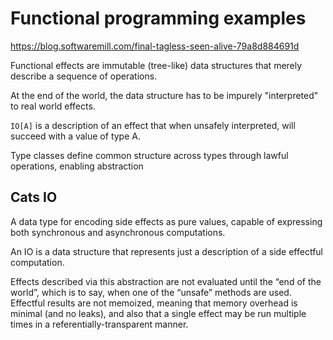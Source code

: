 # Functional programming examples

https://blog.softwaremill.com/final-tagless-seen-alive-79a8d884691d

Functional effects are immutable (tree-like) data structures that merely describe
a sequence of operations.

At the end of the world, the data structure has to be impurely "interpreted"
to real world effects.

`IO[A]` is a description of an effect that when unsafely interpreted, will
succeed with a value of type A.

Type classes define common structure across types through lawful operations,
enabling abstraction

## Cats IO

A data type for encoding side effects as pure values, capable of expressing both synchronous
and asynchronous computations.

An IO is a data structure that represents just a description of a side effectful computation.

Effects described via this abstraction are not evaluated until the “end of the world”, which is
to say, when one of the “unsafe” methods are used.
Effectful results are not memoized, meaning that memory overhead is minimal (and no leaks),
and also that a single effect may be run multiple times in a referentially-transparent manner.




